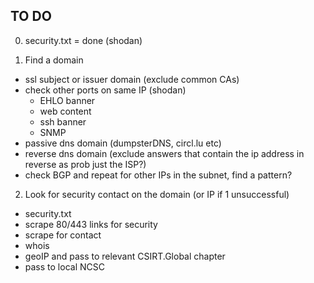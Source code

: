 
## TO DO
0. security.txt = done (shodan)

1. Find a domain
- ssl subject or issuer domain (exclude common CAs)
- check other ports on same IP (shodan)
    - EHLO banner
    - web content
    - ssh banner
    - SNMP
- passive dns domain (dumpsterDNS, circl.lu etc)
- reverse dns domain (exclude answers that contain the ip address in reverse as prob just the ISP?)
- check BGP and repeat for other IPs in the subnet, find a pattern?

2. Look for security contact on the domain (or IP if 1 unsuccessful)
- security.txt
- scrape 80/443 links for security
- scrape for contact
- whois
- geoIP and pass to relevant CSIRT.Global chapter
- pass to local NCSC


